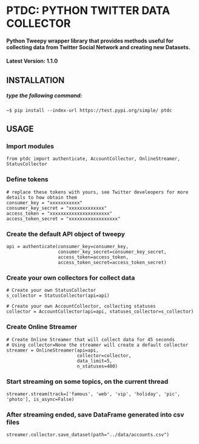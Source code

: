 # PTDC: PYTHON TWITTER DATA COLLECTOR

#### Python Tweepy wrapper library that provides methods useful for collecting data from Twitter Social Network and creating new Datasets.

#### Latest Version: 1.1.0
## INSTALLATION
##### type the following command:
    ~$ pip install --index-url https://test.pypi.org/simple/ ptdc

## USAGE
### Import modules
    from ptdc import authenticate, AccountCollector, OnlineStreamer, StatusCollector
   
### Define tokens
    # replace these tokens with yours, see Twitter develeopers for more details to how obtain them
    consumer_key = "xxxxxxxxxxx"
    consumer_key_secret = "xxxxxxxxxxxxx"
    access_token = "xxxxxxxxxxxxxxxxxxxxxx"
    access_token_secret = "xxxxxxxxxxxxxxxxxx"
    
### Create the default API object of tweepy
    api = authenticate(consumer_key=consumer_key,
                       consumer_key_secret=consumer_key_secret,
                       access_token=access_token,
                       access_token_secret=access_token_secret)
                       
### Create your own collectors for collect data
    # Create your own StatusCollector
    s_collector = StatusCollector(api=api)

    # Create your own AccountCollector, collecting statuses 
    collector = AccountCollector(api=api, statuses_collector=s_collector)

### Create Online Streamer 
    # Create Online Streamer that will collect data for 45 seconds
    # Using collector=None the streamer will create a default collector
    streamer = OnlineStreamer(api=api,
                              collector=collector,
                              data_limit=5,
                              n_statuses=400)

### Start streaming on some topics, on the current thread
    streamer.stream(track=['famous', 'web', 'vip', 'holiday', 'pic', 'photo'], is_async=False)

### After streaming ended, save DataFrame generated into csv files
    streamer.collector.save_dataset(path="../data/accounts.csv")
